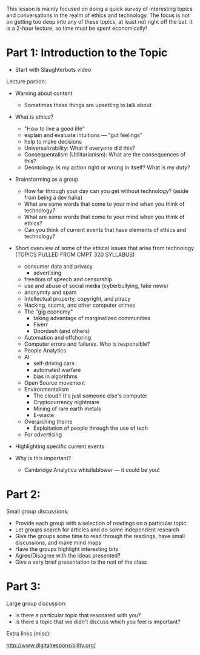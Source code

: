 This lesson is mainly focused on doing a quick survey of interesting topics and conversations in the realm of ethics and technology. The focus is not on getting too deep into any of these topics, at least not right off the bat. It is a 2-hour lecture, so time must be spent economically!

Part 1: Introduction to the Topic
=================================

- Start with Slaughterbots video

Lecture portion:

- Warning about content
  - Sometimes these things are upsetting to talk about
- What is ethics?
  - "How to live a good life"
  - explain and evaluate intuitions — "gut feelings"
  - help to make decisions
  - Universalizability: What if everyone did this?
  - Consequentalism (Utilitarianism): What are the consequences of this?
  - Deontology: Is my action right or wrong in itself? What is my duty?
- Brainstorming as a group
  - How far through your day can you get without technology? (aside from being a dev haha)
  - What are some words that come to your mind when you think of technology?
  - What are some words that come to your mind when you think of ethics?
  - Can you think of current events that have elements of ethics and technology?
  
- Short overview of some of the ethical issues that arise from technology (TOPICS PULLED FROM CMPT 320 SYLLABUS)
  - consumer data and privacy
    - advertising
  - freedom of speech and censorship
  - use and abuse of social media (cyberbullying, fake news)
  - anonymity and spam
  - Intellectual property, copyright, and piracy
  - Hacking, scams, and other computer crimes
  - The "gig economy"
    - taking advantage of marginalized communities
    - Fiverr
    - Doordash (and others)
  - Automation and offshoring
  - Computer errors and failures. Who is responsible?
  - People Analytics
  - AI
    - self-driving cars
    - automated warfare
    - bias in algorithms
  - Open Source movement
  - Environmentalism
    - The cloud!! It's just someone else's computer
    - Cryptocurrency nightmare
    - Mining of rare earth metals
    - E-waste
  - Overarching theme
    - Exploitation of people through the use of tech
  - For advertising
  
- Highlighting specific current events

- Why is this important?
  - Cambridge Analytica whistleblower — it could be you!

Part 2: 
=================================

Small group discussions:

- Provide each group with a selection of readings on a particular topic
- Let groups search for articles and do some independent research
- Give the groups some time to read through the readings, have small discussions, and make mind maps
- Have the groups highlight interesting bits
- Agree/Disagree with the ideas presented?
- Give a very brief presentation to the rest of the class

Part 3:
=================================

Large group discussion:

- Is there a particular topic that resonated with you?
- Is there a topic that we didn't discuss which you feel is important?


Extra links (misc):

http://www.digitalresponsibility.org/
